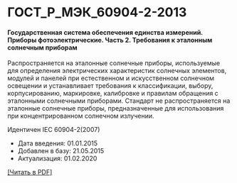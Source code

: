 # ГОСТ_Р_МЭК_60904-2-2013

#### Государственная система обеспечения единства измерений. Приборы фотоэлектрические. Часть 2. Требования к эталонным солнечным приборам

Распространяется на эталонные солнечные приборы, используемые для определения электрических характеристик солнечных элементов, модулей и панелей при естественном и искусственном солнечном освещении и устанавливает требования к классификации, выбору, корпусированию, маркировке, калибровке и правилам обращения с эталонными солнечными приборами. Стандарт не распространяется на эталонные солнечные приборы, предназначенные для использования при концентрированном солнечном излучении.

Идентичен IEC 60904-2(2007)

- Дата введения: 01.01.2015
- Добавлен в базу: 21.05.2015
- Актуализация: 01.02.2020

<a onclick="openFileCallback('https://standartgost.ru/g/ГОСТ_Р_МЭК_60904-2-2013.pdf', 'ГОСТ_Р_МЭК_60904-2-2013.pdf');" href="#">[Читать в PDF]</a>